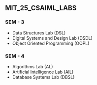 ## MIT_25_CSAIML_LABS
### SEM - 3
  - Data Structures Lab (DSL)
  - Digital Systems and Design Lab (DSDL)
  - Object Oriented Programming (OOPL)
  
### SEM - 4
  - Algorithms Lab (AL)
  - Artificial Intelligence Lab (AIL)
  - Database Systems Lab (DBSL)
